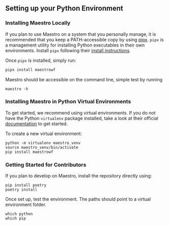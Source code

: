 ## Setting up your Python Environment

### Installing Maestro Locally

If you plan to use Maestro on a system that you personally manage, it is recommended
that you keep a PATH-accessible copy by using [pipx](https://github.com/pipxproject/pipx).
`pipx` is a management utility for installing Python executables in their own
environments. Install `pipx` following their [install instructions](https://github.com/pipxproject/pipx#install-pipx).

Once `pipx` is installed, simply run:

```bash
pipx install maestrowf
```

Maestro should be accessible on the command line, simple test by running

```
maestro -h
```

### Installing Maestro in Python Virtual Environments

To get started, we recommend using virtual environments. If you do not have the
Python `virtualenv` package installed, take a look at their official [documentation](https://packaging.python.org/guides/installing-using-pip-and-virtual-environments/) to get started.

To create a new virtual environment:

    python -m virtualenv maestro_venv
    source maestro_venv/bin/activate
    pip install maestrowf

### Getting Started for Contributors

If you plan to develop on Maestro, install the repository directly using:

    pip install poetry
    poetry install

Once set up, test the environment. The paths should point to a virtual environment folder.

    which python
    which pip
